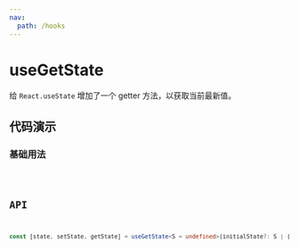 ```yaml
---
nav:
  path: /hooks
---
```


# useGetState

给 `React.useState` 增加了一个 getter 方法，以获取当前最新值。

## 代码演示

### 基础用法

<code src="./demo/demo1.tsx" />

## API

```typescript
const [state, setState, getState] = useGetState<S = undefined>(initialState?: S | (() => S)): [S, (nextState: S | ((prevState: S) => S)) => void, () => S]
```